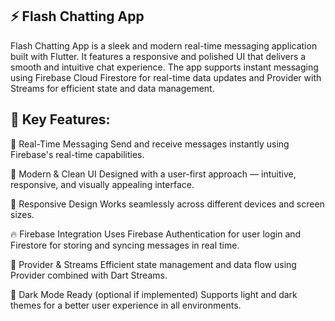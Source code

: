 ## ⚡ Flash Chatting App
Flash Chatting App is a sleek and modern real-time messaging application built with Flutter. It features a responsive and polished UI that delivers a smooth and intuitive chat experience. The app supports instant messaging using Firebase Cloud Firestore for real-time data updates and Provider with Streams for efficient state and data management.

## 🔑 Key Features:
💬 Real-Time Messaging
Send and receive messages instantly using Firebase's real-time capabilities.

🎨 Modern & Clean UI
Designed with a user-first approach — intuitive, responsive, and visually appealing interface.

📱 Responsive Design
Works seamlessly across different devices and screen sizes.

🔥 Firebase Integration
Uses Firebase Authentication for user login and Firestore for storing and syncing messages in real time.

🧠 Provider & Streams
Efficient state management and data flow using Provider combined with Dart Streams.

🌙 Dark Mode Ready (optional if implemented)
Supports light and dark themes for a better user experience in all environments.

